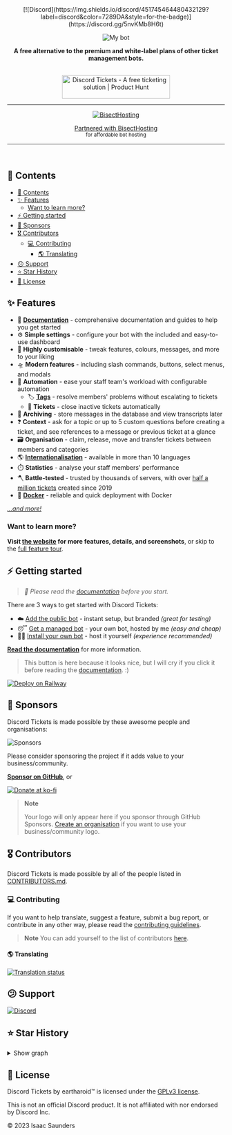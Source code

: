 <div align="center">
[![Discord](https://img.shields.io/discord/451745464480432129?label=discord&amp;color=7289DA&amp;style=for-the-badge)](https://discord.gg/5nvKMb8H6t)

<br>

![My bot](https://cdn.discordapp.com/attachments/1212033139208228884/1212825164685910107/image.png?ex=65f33e74&is=65e0c974&hm=c5c5c8a538879647d6c1e950995ac0b52185d04e33bdcb0ed580fb275b7e66b4&)

**A free alternative to the premium and white-label plans of other ticket management bots.**

<br>
<a
  href="https://www.producthunt.com/posts/discord-tickets?utm_source=badge-featured&utm_medium=badge&utm_souce=badge-discord&#0045;tickets"
  target="_blank">
<img
	src="https://api.producthunt.com/widgets/embed-image/v1/featured.svg?post_id=321112&theme=light"
	alt="Discord&#0032;Tickets - A&#0032;free&#0032;ticketing&#0032;solution | Product Hunt"
	style="width: 250px; height: 54px;"
	width="250"
	height="54"
  />
</a>

<br>

---

[![BisectHosting](https://www.bisecthosting.com/partners/custom-banners/41ca8074-184e-4ad1-a44d-77750ee8bfb9.webp)](https://bisecthosting.com/discordtickets)

<a href="https://bisecthosting.com/discordtickets">Partnered with BisectHosting</a>
<br>
<sub>for affordable bot hosting</sub>

---

<br>
</div>

## 📖 Contents

- [📖 Contents](#-contents)
- [✨ Features](#-features)
  - [Want to learn more?](#want-to-learn-more)
- [⚡ Getting started](#-getting-started)
- [🤑 Sponsors](#-sponsors)
- [🎖️ Contributors](#️-contributors)
  - [💻 Contributing](#-contributing)
    - [🌎 Translating](#-translating)
- [😕 Support](#-support)
- [⭐ Star History](#-star-history)
- [🥱 License](#-license)


## ✨ Features

- 📖 [**Documentation**](https://discordtickets.app/getting-started/) - comprehensive documentation and guides to help you get started
- ⚙️ **Simple settings** - configure your bot with the included and easy-to-use dashboard
- 🎨 **Highly customisable** - tweak features, colours, messages, and more to your liking
- 🛸 **Modern features** - including slash commands, buttons, select menus, and modals
- 🤖 **Automation** - ease your staff team's workload with configurable automation
  - 🏷️ [**Tags**](https://v4--discordtickets.netlify.app/features/#tags) - resolve members' problems without escalating to tickets
  - 🎫 **Tickets** - close inactive tickets automatically
- 📜 **Archiving** - store messages in the database and view transcripts later
- ❓ **Context** - ask for a topic or up to 5 custom questions before creating a ticket, and see references to a message or previous ticket at a glance
- 🗃️ **Organisation** - claim, release, move and transfer tickets between members and categories
- 🌎 [**Internationalisation**](#-translating) - available in more than 10 languages
- ⏱️ **Statistics** - analyse your staff members' performance
- 🪓 **Battle-tested** - trusted by thousands of servers, with over [half a million tickets](https://stats.discordtickets.app/) created since 2019
- 🐳 [**Docker**](https://discordtickets.app/self-hosting/installation/docker/) - reliable and quick deployment with Docker

[*...and more!*](https://discordtickets.app/features/)

### Want to learn more?

**Visit [the website](https://discordtickets.app/) for more features, details, and screenshots**,
or skip to the [full feature tour](https://discordtickets.app/features/).

## ⚡ Getting started

> *🙏 Please read the [documentation](https://discordtickets.app/self-hosting/installation/) before you start.*

There are 3 ways to get started with Discord Tickets:

- ☁️ [Add the public bot](https://discordtickets.app/public/) - instant setup, but branded *(great for testing)*
- 😴 [Get a managed bot](https://discordtickets.app/managed/) - your own bot, hosted by me *(easy and cheap)*
- 🧑‍💻 [Install your own bot](https://discordtickets.app/self-hosting/) - host it yourself *(experience recommended)*

**[Read the documentation](https://discordtickets.app/getting-started/)** for more information.

> This button is here because it looks nice, but I will cry if you click it before reading the [documentation](https://discordtickets.app/getting-started/). :)

[![Deploy on Railway](https://railway.app/button.svg)](https://railway.app/new/template/eB6TkX?referralCode=Z3aYd2)

<!-- [![Open in StackBlitz](https://developer.stackblitz.com/img/open_in_stackblitz.svg)](https://stackblitz.com/github/discord-tickets/bot) -->

## 🤑 Sponsors

Discord Tickets is made possible by these awesome people and organisations:

![Sponsors](https://cdn.jsdelivr.net/gh/eartharoid/sponsors/sponsorkit/sponsors-wide.svg)

Please consider sponsoring the project if it adds value to your business/community.

**[Sponsor on GitHub](https://github.com/discord-tickets/bot/?sponsor=1)**, or

[![Donate at ko-fi](https://www.ko-fi.com/img/githubbutton_sm.svg)](https://ko-fi.com/eartharoid)

> **Note**
>
> Your logo will only appear here if you sponsor through GitHub Sponsors.
> [Create an organisation](https://github.com/account/organizations/new?plan=free) if you want to use your business/community logo.

## 🎖️ Contributors

<!-- [![Contributors](https://contrib.rocks/image?repo=discord-tickets/bot)](https://github.com/discord-tickets/bot/graphs/contributors) -->

Discord Tickets is made possible by all of the people listed in [CONTRIBUTORS.md](https://github.com/discord-tickets/bot/blob/main/CONTRIBUTORS.md).


### 💻 Contributing

If you want to help translate, suggest a feature, submit a bug report,
or contribute in any other way, please read the [contributing guidelines](https://github.com/discord-tickets/.github/blob/main//CONTRIBUTING.md).

> **Note**
> You can add yourself to the list of contributors [here](https://github.com/discord-tickets/bot/issues/new/choose).

#### 🌎 Translating

[![Translation status](https://hosted.weblate.org/widgets/discord-tickets/-/open-graph.png)](https://hosted.weblate.org/engage/discord-tickets/)

## 😕 Support

[![Discord](https://discordapp.com/api/guilds/451745464480432129/widget.png?style=banner4)](https://lnk.earth/discord)

## ⭐ Star History

<details>
  <summary>Show graph</summary>

  [![Star History Chart](https://api.star-history.com/svg?repos=discord-tickets/bot&type=Date)](https://star-history.com/#discord-tickets/bot&Date)

</details>

## 🥱 License

Discord Tickets by eartharoid™️ is licensed under the [GPLv3 license](https://github.com/discord-tickets/bot/blob/main/LICENSE).

This is not an official Discord product. It is not affiliated with nor endorsed by Discord Inc.

© 2023 Isaac Saunders
